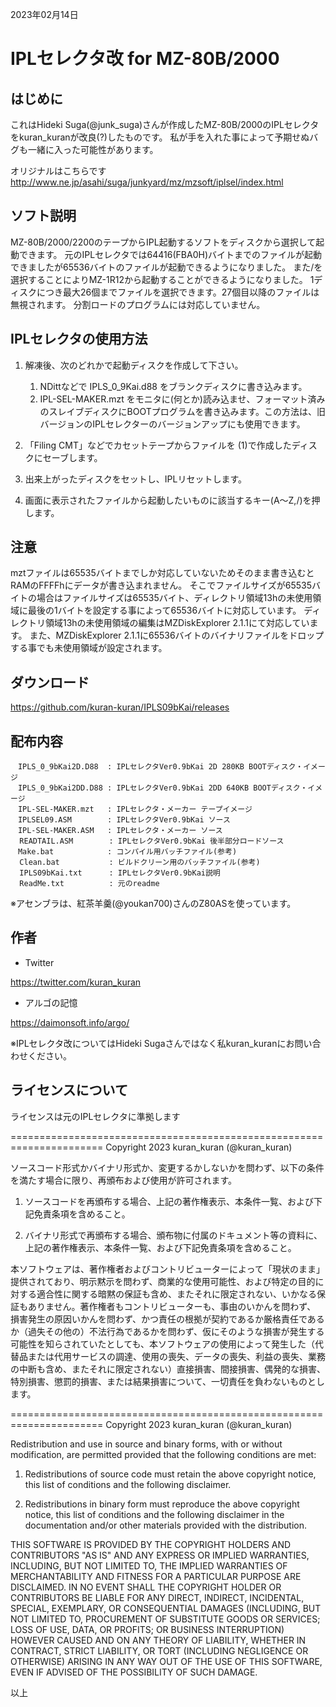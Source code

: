 2023年02月14日

# IPLセレクタ改 for MZ-80B/2000

## はじめに
これはHideki Suga(@junk_suga)さんが作成したMZ-80B/2000のIPLセレクタをkuran_kuranが改良(?)したものです。
私が手を入れた事によって予期せぬバグも一緒に入った可能性があります。

オリジナルはこちらです  
http://www.ne.jp/asahi/suga/junkyard/mz/mzsoft/iplsel/index.html

## ソフト説明
 MZ-80B/2000/2200のテープからIPL起動するソフトをディスクから選択して起動できます。
元のIPLセレクタでは64416(FBA0H)バイトまでのファイルが起動できましたが65536バイトのファイルが起動できるようになりました。
また/を選択することによりMZ-1R12から起動することができるようになりました。
1ディスクにつき最大26個までファイルを選択できます。27個目以降のファイルは無視されます。
分割ロードのプログラムには対応していません。

## IPLセレクタの使用方法
1. 解凍後、次のどれかで起動ディスクを作成して下さい。
	1. NDittなどで IPLS_0_9Kai.d88 をブランクディスクに書き込みます。
	1. IPL-SEL-MAKER.mzt をモニタに(何とか)読み込ませ、フォーマット済みのスレイブディスクにBOOTプログラムを書き込みます。この方法は、旧バージョンのIPLセレクターのバージョンアップにも使用できます。

1. 「Filing CMT」などでカセットテープからファイルを (1)で作成したディスクにセーブします。

1. 出来上がったディスクをセットし、IPLリセットします。

1. 画面に表示されたファイルから起動したいものに該当するキー(A～Z,/)を押します。

## 注意
mztファイルは65535バイトまでしか対応していないためそのまま書き込むとRAMのFFFFhにデータが書き込まれません。
そこでファイルサイズが65535バイトの場合はファイルサイズは65535バイト、ディレクトリ領域13hの未使用領域に最後の1バイトを設定する事によって65536バイトに対応しています。
ディレクトリ領域13hの未使用領域の編集はMZDiskExplorer 2.1.1にて対応しています。
また、MZDiskExplorer 2.1.1に65536バイトのバイナリファイルをドロップする事でも未使用領域が設定されます。

## ダウンロード

https://github.com/kuran-kuran/IPLS09bKai/releases

## 配布内容
```
　IPLS_0_9bKai2D.D88  : IPLセレクタVer0.9bKai 2D 280KB BOOTディスク・イメージ
　IPLS_0_9bKai2DD.D88 : IPLセレクタVer0.9bKai 2DD 640KB BOOTディスク・イメージ
　IPL-SEL-MAKER.mzt   : IPLセレクタ・メーカー テープイメージ
　IPLSEL09.ASM        : IPLセレクタVer0.9bKai ソース
　IPL-SEL-MAKER.ASM   : IPLセレクタ・メーカー ソース
  READTAIL.ASM        : IPLセレクタVer0.9bKai 後半部分ロードソース
　Make.bat            : コンパイル用バッチファイル(参考)
  Clean.bat           : ビルドクリーン用のバッチファイル(参考)
  IPLS09bKai.txt      : IPLセレクタVer0.9bKai説明
  ReadMe.txt          : 元のreadme
```
※アセンブラは、紅茶羊羹(@youkan700)さんのZ80ASを使っています。

## 作者
- Twitter

https://twitter.com/kuran_kuran

- アルゴの記憶

https://daimonsoft.info/argo/

※IPLセレクタ改についてはHideki Sugaさんではなく私kuran_kuranにお問い合わせください。

## ライセンスについて
ライセンスは元のIPLセレクタに準拠します

======================================================================
Copyright 2023 kuran_kuran (@kuran_kuran)

ソースコード形式かバイナリ形式か、変更するかしないかを問わず、以下の条件を満たす場合に限り、再頒布および使用が許可されます。

1. ソースコードを再頒布する場合、上記の著作権表示、本条件一覧、および下記免責条項を含めること。

2. バイナリ形式で再頒布する場合、頒布物に付属のドキュメント等の資料に、上記の著作権表示、本条件一覧、および下記免責条項を含めること。

本ソフトウェアは、著作権者およびコントリビューターによって「現状のまま」提供されており、明示黙示を問わず、商業的な使用可能性、および特定の目的に対する適合性に関する暗黙の保証も含め、またそれに限定されない、いかなる保証もありません。著作権者もコントリビューターも、事由のいかんを問わず、 損害発生の原因いかんを問わず、かつ責任の根拠が契約であるか厳格責任であるか（過失その他の）不法行為であるかを問わず、仮にそのような損害が発生する可能性を知らされていたとしても、本ソフトウェアの使用によって発生した（代替品または代用サービスの調達、使用の喪失、データの喪失、利益の喪失、業務の中断も含め、またそれに限定されない）直接損害、間接損害、偶発的な損害、特別損害、懲罰的損害、または結果損害について、一切責任を負わないものとします。


======================================================================
Copyright 2023 kuran_kuran (@kuran_kuran)


Redistribution and use in source and binary forms, with or without modification, are permitted provided that the following conditions are met:

1. Redistributions of source code must retain the above copyright notice, this list of conditions and the following disclaimer.

2. Redistributions in binary form must reproduce the above copyright notice, this list of conditions and the following disclaimer in the documentation and/or other materials provided with the distribution.

THIS SOFTWARE IS PROVIDED BY THE COPYRIGHT HOLDERS AND CONTRIBUTORS "AS IS" AND ANY EXPRESS OR IMPLIED WARRANTIES, INCLUDING, BUT NOT LIMITED TO, THE IMPLIED WARRANTIES OF MERCHANTABILITY AND FITNESS FOR A PARTICULAR PURPOSE ARE DISCLAIMED. IN NO EVENT SHALL THE COPYRIGHT HOLDER OR CONTRIBUTORS BE LIABLE FOR ANY DIRECT, INDIRECT, INCIDENTAL, SPECIAL, EXEMPLARY, OR CONSEQUENTIAL DAMAGES (INCLUDING, BUT NOT LIMITED TO, PROCUREMENT OF SUBSTITUTE GOODS OR SERVICES; LOSS OF USE, DATA, OR PROFITS; OR BUSINESS INTERRUPTION) HOWEVER CAUSED AND ON ANY THEORY OF LIABILITY, WHETHER IN CONTRACT, STRICT LIABILITY, OR TORT (INCLUDING NEGLIGENCE OR OTHERWISE) ARISING IN ANY WAY OUT OF THE USE OF THIS SOFTWARE, EVEN IF ADVISED OF THE POSSIBILITY OF SUCH DAMAGE.


以上
